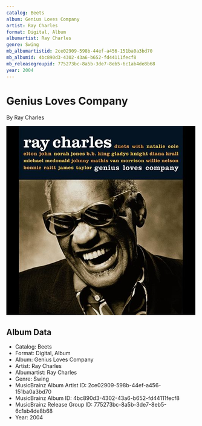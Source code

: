 ```yaml
---
catalog: Beets
album: Genius Loves Company
artist: Ray Charles
format: Digital, Album
albumartist: Ray Charles
genre: Swing
mb_albumartistid: 2ce02909-598b-44ef-a456-151ba0a3bd70
mb_albumid: 4bc890d3-4302-43a6-b652-fd44111fecf8
mb_releasegroupid: 775273bc-8a5b-3de7-8eb5-6c1ab4de8b68
year: 2004
---
```


# Genius Loves Company

By Ray Charles

![](../../assets/beetscovers/Ray_Charles-Genius_Loves_Company.jpg)

## Album Data

- Catalog: Beets
- Format: Digital, Album
- Album: Genius Loves Company
- Artist: Ray Charles
- Albumartist: Ray Charles
- Genre: Swing
- MusicBrainz Album Artist ID: 2ce02909-598b-44ef-a456-151ba0a3bd70
- MusicBrainz Album ID: 4bc890d3-4302-43a6-b652-fd44111fecf8
- MusicBrainz Release Group ID: 775273bc-8a5b-3de7-8eb5-6c1ab4de8b68
- Year: 2004

